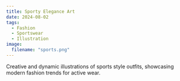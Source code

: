 ```yaml
---
title: Sporty Elegance Art
date: 2024-08-02
tags:
  - Fashion
  - Sportswear
  - Illustration
image:
  filename: "sports.png"
---
```


Creative and dynamic illustrations of sports style outfits, showcasing modern fashion trends for active wear.

<!--more-->
